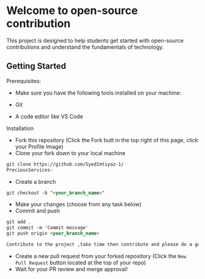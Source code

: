 # Welcome to open-source contribution 

This project is designed to help students get started with open-source contributions and understand the fundamentals of technology.

## Getting Started
Prerequisites:
- Make sure you have the following tools installed on your machine:

- Git
- A code editor like VS Code


Installation

* Fork this repository (Click the Fork butt
in the top right of this page, click your 
Profile Image)
* Clone your fork down to your local machine

```markdown
git clone https://github.com/SyedImtiyaz-1/
PreciousServices-
```

* Create a branch

```markdown
git checkout -b "<your_branch_name>"
```

* Make your changes (choose from any task 
below)
* Commit and push

```markdown
git add .
git commit -m 'Commit message'
git push origin <your_branch_name>
```

```markdown
Contribute to the project ,take time then contribute and please do a genuine contribution to any open source project like not just correcting grammer in readme file.I know documentation is important but doing a genuine contribution makes your pull request unique 
```

* Create a new pull request from your forked 
repository (Click the `New Pull Request` 
button located at the top of your repo)
* Wait for your PR review and merge approval!

